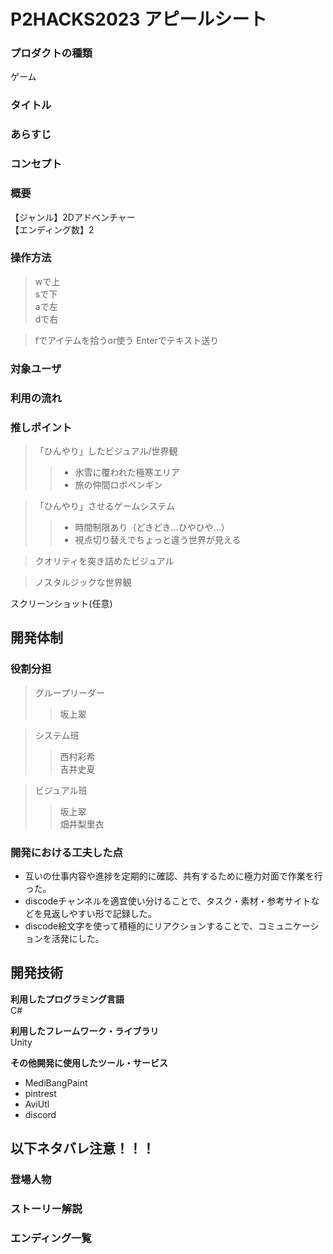 # P2HACKS2023 アピールシート 

### **プロダクトの種類**  
ゲーム

### **タイトル**  


### **あらすじ**  


### **コンセプト** 


### **概要**  
【ジャンル】2Dアドベンチャー  
【エンディング数】2 

### **操作方法**  
>wで上  
>sで下  
>aで左  
>dで右  
  
>fでアイテムを拾うor使う
>Enterでテキスト送り


### **対象ユーザ**


### **利用の流れ**  


### **推しポイント**  
> 「ひんやり」したビジュアル/世界観
>> * 氷雪に覆われた極寒エリア
>> * 旅の仲間ロボペンギン

> 「ひんやり」させるゲームシステム
>> * 時間制限あり（どきどき...ひやひや...）
>> * 視点切り替えでちょっと違う世界が見える

> クオリティを突き詰めたビジュアル
>> 
 
> ノスタルジックな世界観

スクリーンショット(任意)  

## 開発体制  

### **役割分担**  
>グループリーダー  
>>坂上翠  
  
>システム班   
>>西村彩希  
>>吉井史夏
  
>ビジュアル班  
>>坂上翠  
>>畑井梨里衣  

### **開発における工夫した点**  
* 互いの仕事内容や進捗を定期的に確認、共有するために極力対面で作業を行った。
* discodeチャンネルを適宜使い分けることで、タスク・素材・参考サイトなどを見返しやすい形で記録した。
* discode絵文字を使って積極的にリアクションすることで、コミュニケーションを活発にした。

## 開発技術 

**利用したプログラミング言語**  
C#

**利用したフレームワーク・ライブラリ**  
Unity

**その他開発に使用したツール・サービス**  
* MediBangPaint  
* pintrest  
* AviUtl    
* discord

## 以下ネタバレ注意！！！

### **登場人物**  

### **ストーリー解説**  

### **エンディング一覧**
